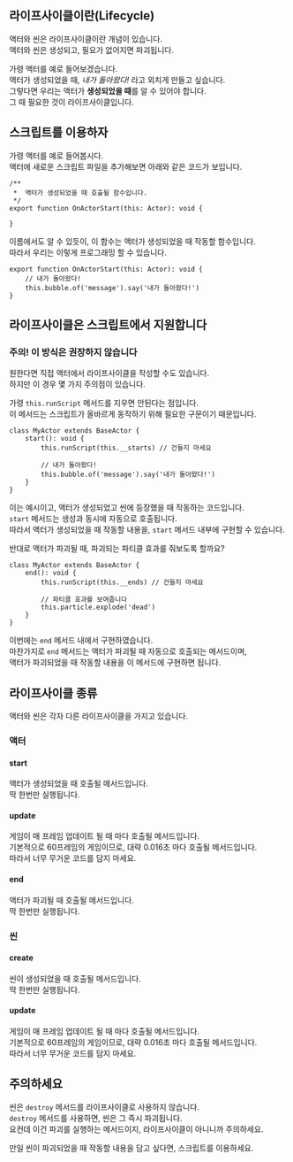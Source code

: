 ## 라이프사이클이란(Lifecycle)

액터와 씬은 라이프사이클이란 개념이 있습니다.  
액터와 씬은 생성되고, 필요가 없어지면 파괴됩니다.

가령 액터를 예로 들어보겠습니다.  
액터가 생성되었을 때, *내가 돌아왔다!* 라고 외치게 만들고 싶습니다.  
그렇다면 우리는 액터가 **생성되었을 때**를 알 수 있어야 합니다.  
그 때 필요한 것이 라이프사이클입니다.

## 스크립트를 이용하자

가령 액터를 예로 들어봅시다.  
액터에 새로운 스크립트 파일을 추가해보면 아래와 같은 코드가 보입니다.

```
/**
 *  액터가 생성되었을 때 호출될 함수입니다.
 */
export function OnActorStart(this: Actor): void {

}
```

이름에서도 알 수 있듯이, 이 함수는 액터가 생성되었을 때 작동할 함수입니다.  
따라서 우리는 이렇게 프로그래밍 할 수 있습니다.

```
export function OnActorStart(this: Actor): void {
    // 내가 돌아왔다!
    this.bubble.of('message').say('내가 돌아왔다!')
}
```

## 라이프사이클은 스크립트에서 지원합니다

### 주의! 이 방식은 권장하지 않습니다

원한다면 직접 액터에서 라이프사이클을 작성할 수도 있습니다.  
하지만 이 경우 몇 가지 주의점이 있습니다.

가령 `this.runScript` 메서드를 지우면 안된다는 점입니다.  
이 메서드는 스크립트가 올바르게 동작하기 위해 필요한 구문이기 때문입니다.

```
class MyActor extends BaseActor {
    start(): void {
        this.runScript(this.__starts) // 건들지 마세요

        // 내가 돌아왔다!
        this.bubble.of('message').say('내가 돌아왔다!')
    }
}
```

이는 예시이고, 액터가 생성되었고 씬에 등장했을 때 작동하는 코드입니다.  
`start` 메서드는 생성과 동시에 자동으로 호출됩니다.  
따라서 액터가 생성되었을 때 작동할 내용을, `start` 메서드 내부에 구현할 수 있습니다.

반대로 액터가 파괴될 때, 파괴되는 파티클 효과를 줘보도록 할까요?

```
class MyActor extends BaseActor {
    end(): void {
        this.runScript(this.__ends) // 건들지 마세요

        // 파티클 효과를 보여줍니다
        this.particle.explode('dead')
    }
}
```

이번에는 `end` 메서드 내에서 구현하였습니다.  
마찬가지로 `end` 메서드는 액터가 파괴될 때 자동으로 호출되는 메서드이며,  
액터가 파괴되었을 때 작동할 내용을 이 메서드에 구현하면 됩니다.

## 라이프사이클 종류

액터와 씬은 각자 다른 라이프사이클을 가지고 있습니다.

### 액터

#### start

액터가 생성되었을 때 호출될 메서드입니다.  
딱 한번만 실행됩니다.

#### update

게임이 매 프레임 업데이트 될 때 마다 호출될 메서드입니다.  
기본적으로 60프레임의 게임이므로, 대략 0.016초 마다 호출될 메서드입니다.  
따라서 너무 무거운 코드를 담지 마세요.

#### end

액터가 파괴될 때 호출될 메서드입니다.  
딱 한번만 실행됩니다.

### 씬

#### create

씬이 생성되었을 때 호출될 메서드입니다.  
딱 한번만 실행됩니다.

#### update

게임이 매 프레임 업데이트 될 때 마다 호출될 메서드입니다.  
기본적으로 60프레임의 게임이므로, 대략 0.016초 마다 호출될 메서드입니다.  
따라서 너무 무거운 코드를 담지 마세요.

## 주의하세요

씬은 `destroy` 메서드를 라이프사이클로 사용하지 않습니다.  
`destroy` 메서드를 사용하면, 씬은 그 즉시 파괴됩니다.  
요컨데 이건 파괴를 실행하는 메서드이지, 라이프사이클이 아니니까 주의하세요.

만일 씬이 파괴되었을 때 작동할 내용을 담고 싶다면, 스크립트를 이용하세요.